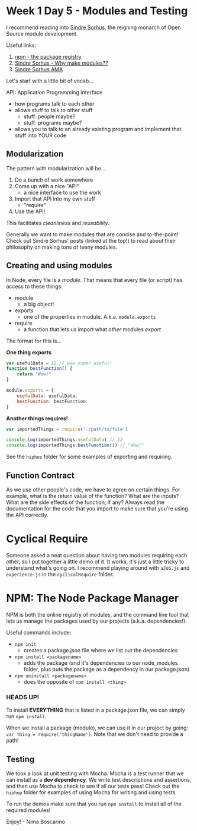 # Week 1 Day 5 - Modules and Testing
I recommend reading into [Sindre Sorhus](https://sindresorhus.com/), the reigning monarch of Open Source module development.

Useful links:
1. [npm - the package registry](https://www.npmjs.com)  
2. [Sindre Sorhus - Why make modules??](https://github.com/sindresorhus/ama/issues/10#issuecomment-117766328)
3. [Sindre Sorhus AMA](https://blog.sindresorhus.com/answering-anything-678ce5623798)

Let's start with a little bit of vocab...

API: Application Programming Interface
- how programs talk to each other
- allows stuff to talk to other stuff
    - stuff: people maybe?
    - stuff: programs maybe?
- allows you to talk to an already existing program and implement that stuff into YOUR code

## Modularization
The pattern with modularization will be...

1. Do a bunch of work somewhere
2. Come up with a nice "API"
    - a nice interface to use the work
3. Import that API into my own stuff
    - "require"
4. Use the API!

This facilitates *cleanliness* and *reusability*.

Generally we want to make modules that are concise and to-the-point! Check out Sindre Sorhus' posts (linked at the top!) to read about their philosophy on making tons of teeny modules.

## Creating and using modules

In Node, every file is a *module*. That means that every file (or script) has access to these things:
- module
    - a big object!
- exports
    - one of the properties in module. A.k.a. `module.exports`
- require
    - a function that lets us import what *other* modules *export*

The format for this is...

**One thing exports**

``` js
var usefulData = 12 // wow super useful!
function bestFunction() {
    return "Wow!"
}

module.exports = {
    usefulData: usefulData,
    bestFunction: bestFunction
}
```

**Another things requires!**
``` js
var importedThings = require('./path/to/file')

console.log(importedThings.usefulData) // 12
console.log(importedThings.bestFunction()) // "Wow!"
```

See the `hiphop` folder for some examples of exporting and requiring.

## Function Contract
As we use other people's code, we have to agree on certain things. For example, what is the return value of the function? What are the inputs? What are the side effects of the function, if any? Always read the documentation for the code that you import to make sure that you're using the API correctly.

# Cyclical Require
Someone asked a neat question about having two modules requiring each other, so I put together a little demo of it. It works, it's just a little tricky to understand what's going on. I recommend playing around with `aJob.js` and `experience.js` in the `cyclicalRequire` folder. 


# NPM: The Node Package Manager
NPM is both the online registry of modules, and the command line tool that lets us manage the packages used by our projects (a.k.a. dependencies!).

Useful commands include:
- `npm init`
    - creates a package.json file where we list out the dependencies
- `npm install <packagename>`
    - adds the package (and it's dependencies to our node_modules folder, plus puts the package as a dependency in our package.json)
- `npm uninstall <packagename>`
    - does the opposite of `npm install <thing>`

### HEADS UP!
To install **EVERYTHING** that is listed in a package.json file, we can simply run `npm install`.

When we install a package (module), we can use it in our project by going: `var thing = require('thingName')`. Note that we don't need to provide a path!

## Testing

We took a look at unit testing with Mocha. Mocha is a test runner that we can install as a **dev dependency**. We write test descriptions and assertions, and then use Mocha to check to see if all our tests pass! Check out the `hiphop` folder for examples of using Mocha for writing and using tests.

To run the demos make sure that you run `npm install` to install all of the required modules!

Enjoy! - Nima Boscarino